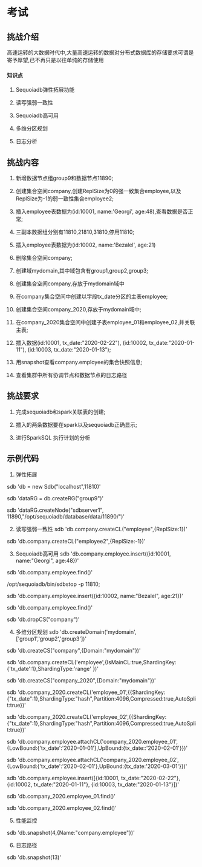 

# 考试

## 挑战介绍

高速运转的大数据时代中,大量高速运转的数据对分布式数据库的存储要求可谓是寄予厚望,已不再只是以往单纯的存储使用

#### 知识点

1) Sequoiadb弹性拓展功能

2) 读写强弱一致性

3) Sequoiadb高可用

4) 多维分区规划

5) 日志分析

## 挑战内容

1) 新增数据节点组group9和数据节点11890;

2) 创建集合空间company,创建ReplSize为0的强一致集合employee,以及ReplSize为-1的弱一致性集合employee2;

3) 插入employee表数据为(id:10001, name:'Georgi', age:48),查看数据是否正常;

4) 三副本数据组分别有11810,21810,31810,停用11810;

5) 插入employee表数据为(id:10002, name:'Bezalel', age:21)

5) 删除集合空间company;

6) 创建域mydomain,其中域包含有group1,group2,group3;

7) 创建集合空间company,存放于mydomain域中

8) 在company集合空间中创建以字段tx_date分区的主表employee;

9) 创建集合空间company_2020,存放于mydomain域中;

10) 在company_2020集合空间中创建子表employee_01和employee_02,并关联主表;

11) 插入数据(id:10001, tx_date:"2020-02-22"), (id:10002, tx_date:"2020-01-11"), (id:10003, tx_date:"2020-01-13");

12) 用snapshot查看company.employee的集合快照信息;

13) 查看集群中所有协调节点和数据节点的日志路径

## 挑战要求

1) 完成sequoiadb和spark关联表的创建;

2) 插入的两条数据要在spark以及sequoiadb正确显示;

3) 进行SparkSQL 执行计划的分析
 
## 示例代码

1) 弹性拓展 

sdb 'db = new Sdb("localhost",11810)'

sdb 'dataRG = db.createRG("group9")'

sdb 'dataRG.createNode("sdbserver1", 11890,"/opt/sequoiadb/database/data/11890/")'

2) 读写强弱一致性
sdb 'db.company.createCL("employee",{ReplSize:1})'

sdb 'db.company.createCL("employee2",{ReplSize:-1})'

3) Sequoiadb高可用
sdb 'db.company.employee.insert({id:10001, name:"Georgi", age:48})'

sdb 'db.company.employee.find()'

/opt/sequoiadb/bin/sdbstop -p 11810;

sdb 'db.company.employee.insert({id:10002, name:"Bezalel", age:21})'

sdb 'db.company.employee.find()'

sdb 'db.dropCS("company")'

4) 多维分区规划
sdb 'db.createDomain('mydomain',['group1','group2','group3'])'

sdb 'db.createCS("company",{Domain:"mydomain"})'

sdb 'db.company.createCL('employee',{IsMainCL:true,ShardingKey:{'tx_date':1},ShardingType:'range' })'

sdb 'db.createCS("company_2020",{Domain:"mydomain"})'

sdb 'db.company_2020.createCL('employee_01',{{ShardingKey:{"tx_date":1},ShardingType:"hash",Partition:4096,Compressed:true,AutoSplit:true})'

sdb 'db.company_2020.createCL('employee_02',{{ShardingKey:{"tx_date":1},ShardingType:"hash",Partition:4096,Compressed:true,AutoSplit:true})'

sdb 'db.company.employee.attachCL('company_2020.employee_01',{LowBound:{'tx_date':'2020-01-01'},UpBound:{tx_date::'2020-02-01'}})'

sdb 'db.company.employee.attachCL('company_2020.employee_02',{LowBound:{'tx_date':'2020-02-01'},UpBound:{tx_date:'2020-03-01'}})'

sdb 'db.company.employee.insert([{id:10001, tx_date:"2020-02-22"}, {id:10002, tx_date:"2020-01-11"}, {id:10003, tx_date:"2020-01-13"}])'

sdb 'db.company_2020.employee_01.find()'

sdb 'db.company_2020.employee_02.find()'

5) 性能监控

sdb 'db.snapshot(4,{Name:"company.employee"})'

6) 日志路径

sdb 'db.snapshot(13)'


